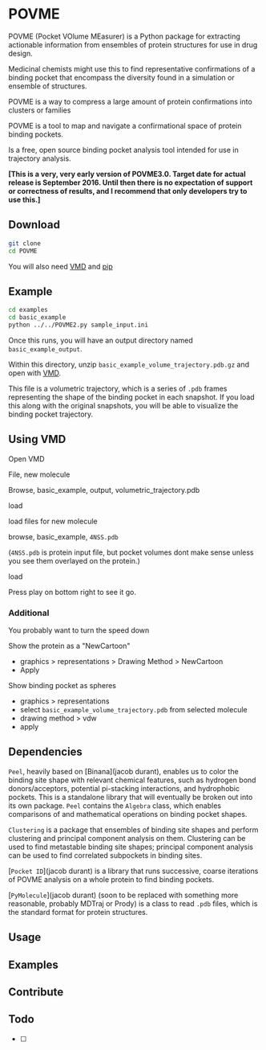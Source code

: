 # POVME

POVME (Pocket VOlume MEasurer) is a Python package for extracting actionable information from ensembles of protein structures for use in drug design.

Medicinal chemists might use this to find representative confirmations of a binding pocket that encompass the diversity found in a simulation or ensemble of structures.

POVME is a way to compress a large amount of protein confirmations into clusters or families

POVME is a tool to map and navigate a confirmational space of protein binding pockets.

Is a free, open source binding pocket analysis tool intended for use in trajectory analysis.

**[This is a very, very early version of POVME3.0. Target date for actual release is September 2016. Until then there is no expectation of support or correctness of results, and I recommend that only developers try to use this.]**

## Download

```bash
git clone
cd POVME
```

You will also need [VMD](http://www.ks.uiuc.edu/Development/Download/download.cgi?PackageName=VMD) and [pip](link)

## Example

```bash
cd examples
cd basic_example
python ../../POVME2.py sample_input.ini
```

<!-- TODO explain what is happening in the example -->

Once this runs, you will have an output directory named `basic_example_output`.

Within this directory, unzip `basic_example_volume_trajectory.pdb.gz` and open with [VMD](http://www.ks.uiuc.edu/Development/Download/download.cgi?PackageName=VMD).

This file is a volumetric trajectory, which is a series of `.pdb` frames representing the shape of the binding pocket in each snapshot. If you load this along with the original snapshots, you will be able to visualize the binding pocket trajectory.

## Using VMD

Open VMD

File, new molecule

Browse, basic_example, output, volumetric_trajectory.pdb

load

load files for new molecule

browse, basic_example, `4NSS.pdb`

(`4NSS.pdb` is protein input file, but pocket volumes dont make sense unless you see them overlayed on the protein.)

load

Press play on bottom right to see it go.

### Additional

You probably want to turn the speed down

Show the protein as a "NewCartoon"

- graphics > representations > Drawing Method > NewCartoon
- Apply

Show binding pocket as spheres

- graphics > representations
- select `basic_example_volume_trajectory.pdb` from selected molecule
- drawing method > vdw
- apply  



## Dependencies

`Peel`, heavily based on [Binana](jacob durant), enables us to color the binding site shape with relevant chemical features, such as hydrogen bond donors/acceptors, potential pi-stacking interactions, and hydrophobic pockets. This is a standalone library that will eventually be broken out into its own package. `Peel` contains the `Algebra` class, which enables comparisons of and mathematical operations on binding pocket shapes.

`Clustering` is a package that ensembles of binding site shapes and perform clustering and principal component analysis on them. Clustering can be used to find metastable binding site shapes; principal component analysis can be used to find correlated subpockets in binding sites.

[`Pocket ID`](jacob durant) is a library that runs successive, coarse iterations of POVME analysis on a whole protein to find binding pockets.

[`PyMolecule`](jacob durant) (soon to be replaced with something more reasonable, probably MDTraj or Prody) is a class to read `.pdb` files, which is the standard format for protein structures.

## Usage

## Examples

## Contribute

## Todo

- [ ]
